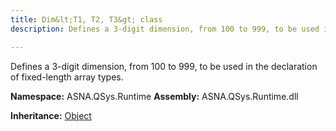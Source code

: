 ```yaml
---
title: Dim&lt;T1, T2, T3&gt; class
description: Defines a 3-digit dimension, from 100 to 999, to be used in the declaration of fixed-length array types.

---
```


Defines a 3-digit dimension, from 100 to 999, to be used in the declaration of fixed-length array types.

**Namespace:** ASNA.QSys.Runtime
**Assembly:** ASNA.QSys.Runtime.dll

**Inheritance:** [Object](https://docs.microsoft.com/en-us/dotnet/api/system.object)
<br>
<br>
